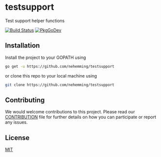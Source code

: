 # testsupport

Test support helper functions

[![Build Status](https://circleci.com/gh/nehemming/testsupport.svg?style=svg&circle-token=8c342d22ed413d90c472b1e07e984b294b5dcd53)](https://github.com/nehemming/testsupport)
[![PkgGoDev](https://pkg.go.dev/badge/github.com/nehemming/testsupport)](https://pkg.go.dev/github.com/nehemming/testsupport)

## Installation

Install the project to your GOPATH using 

```bash
go get -u https://github.com/nehemming/testsupport
```

or clone this repo to your local machine using

```bash
git clone https://github.com/nehemming/testsupport
```

## Contributing
We would welcome contributions to this project.  Please read our [CONTRIBUTION](https://github.com/nehemming/testsupport/blob/master/CONTRIBUTING.md) file for further details on how you can participate or report any issues.

## License
[MIT](https://choosealicense.com/licenses/mit/)